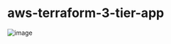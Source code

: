 # aws-terraform-3-tier-app

![image](https://github.com/SandeepNainala/aws-terraform-3-tier-app/assets/43548729/c2d9eb0a-ae65-4750-b023-32baf9f068d0)
